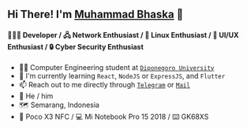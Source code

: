## Hi There! I'm [Muhammad Bhaska](https://bhsk.my.id) :wave:

#### 👨🏻‍💻 Developer / 🖧 Network Enthusiast / 🐧 Linux Enthusiast / :nail_care: UI/UX Enthusiast / :lock: Cyber Security Enthusiast

* 👨‍🎓 Computer Engineering student at [`Diponegoro University`](https://www.undip.ac.id/)
* :book: I'm currently learning `React`, `NodeJS` or `ExpressJS`, and `Flutter`  
* :mailbox: Reach out to me directly through [`Telegram`](https://t.me/mhmdbhsk) or [`Mail`](mailto:muhammadbhaska0@gmail.com)  
* :boy: He / him  
* 🗺️ Semarang, Indonesia  
* :iphone: Poco X3 NFC / :computer: Mi Notebook Pro 15 2018 / ⌨️ GK68XS
